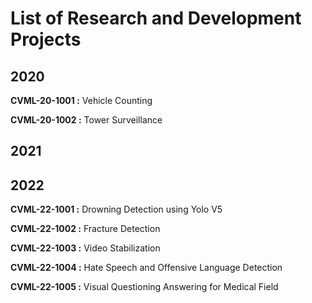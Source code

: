 
# List of Research and Development Projects

## 2020
**CVML-20-1001 :** Vehicle Counting

**CVML-20-1002 :** Tower Surveillance

## 2021


## 2022
**CVML-22-1001 :** Drowning Detection using Yolo V5

**CVML-22-1002 :** Fracture Detection

**CVML-22-1003 :** Video Stabilization

**CVML-22-1004 :** Hate Speech and Offensive Language Detection

**CVML-22-1005 :** Visual Questioning Answering for Medical Field




